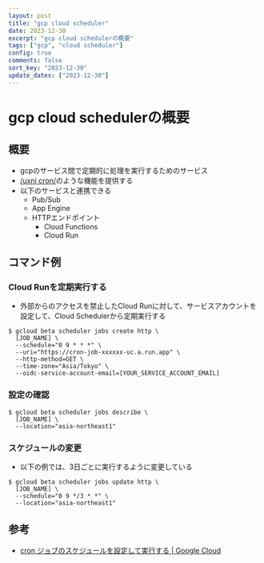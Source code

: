 ```yaml
---
layout: post
title: "gcp cloud scheduler"
date: 2023-12-30
excerpt: "gcp cloud schedulerの概要"
tags: ["gcp", "cloud scheduler"]
config: true
comments: false
sort_key: "2023-12-30"
update_dates: ["2023-12-30"]
---
```


# gcp cloud schedulerの概要

## 概要
 - gcpのサービス間で定期的に処理を実行するためのサービス
 - [/uxni cron/](/unix-cron/)のような機能を提供する
 - 以下のサービスと連携できる
   - Pub/Sub
   - App Engine
   - HTTPエンドポイント
     - Cloud Functions
     - Cloud Run

## コマンド例

### Cloud Runを定期実行する
 - 外部からのアクセスを禁止したCloud Runに対して、サービスアカウントを設定して、Cloud Schedulerから定期実行する

```console
$ gcloud beta scheduler jobs create http \
  [JOB_NAME] \
  --schedule="0 9 * * *" \
  --uri="https://cron-job-xxxxxx-uc.a.run.app" \
  --http-method=GET \
  --time-zone="Asia/Tokyo" \
  --oidc-service-account-email=[YOUR_SERVICE_ACCOUNT_EMAIL]
```

### 設定の確認

```console
$ gcloud beta scheduler jobs describe \
  [JOB_NAME] \
  --location="asia-northeast1"
```

### スケジュールの変更
 - 以下の例では、3日ごとに実行するように変更している

```console
$ gcloud beta scheduler jobs update http \
  [JOB_NAME] \
  --schedule="0 9 */3 * *" \
  --location="asia-northeast1"
```

## 参考
 - [cron ジョブのスケジュールを設定して実行する | Google Cloud](https://cloud.google.com/scheduler/docs/schedule-run-cron-job?hl=ja)
